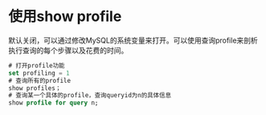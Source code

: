 <!--
 * @Author: QingHui Meng
 * @Date: 2020-10-13 15:24:00
-->
# 使用show profile
默认关闭，可以通过修改MySQL的系统变量来打开。可以使用查询profile来剖析执行查询的每个步骤以及花费的时间。
```sql
# 打开profile功能
set profiling = 1
# 查询所有的profile
show profiles；
# 查询某一个具体的profile，查询queryid为n的具体信息
show profile for query n;

```